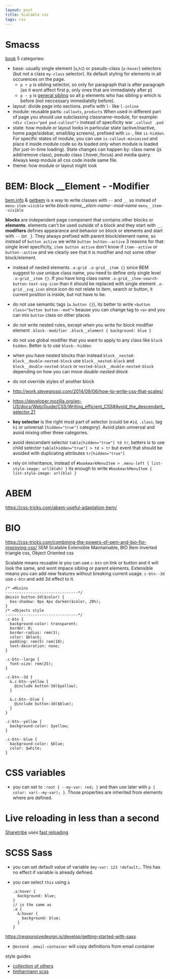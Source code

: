 ```yaml
---
layout: post
title: Scalable css
tags: css
---
```


# Smacss

[book](https://smacss.com/book/) 5 categories:

* base: usually single element  (`a`,`h1`) or pseudo-class (`a:hover`)
  selectors (but not a class `my-class` selector). Its default styling for
  elements in all occurences on the page.
  * `p + p` is sibling selector, so only for paragraph that is after paragraph
  (so it wont affect first p, only ones that are immediately after p)
  * `p ~ p` is [general
    sibling](https://www.w3.org/TR/selectors/#general-sibling-combinators) so
    all p elements who has sibling p which is before (not neccessary
    immediatelly before).
* layout: divide page into sections. prefix with `l-` like `l-inline`
* module: reusable parts: `callouts`, `products` When used in different part
  of page you should use subclassing classname-module, for example: `<div
  class="pod pod-callout">` instead of specificity war `.callout .pod`
* state: how module or layout looks in particular state (active/inactive, home
  page/sidebar, small/big screens), prefixed with `is-`, like `is-hidden`. For
  specific states of module, you can use `is-callout-minimized` and place it
  inside module code so its loaded only when module is loaded (for just-in-time
  loading). State changes can happen by: class name (js add/remove class),
  pseudo class (:hover,:focus) and media query. Always keep module all css code
  inside same file.
* theme: how module or layout might look

# BEM: Block __Element - -Modifier

[bem.info](https://en.bem.info/) & [getbem](http://getbem.com/introduction/) is
a way to write classes with `--` and `__` so instead of `menu-item-visible`
write *block-name__elem-name--mod-name* `menu__item--visible`

**blocks** are independent page component that contains other blocks or
**elements**. elements can't be used outside of a block and they start with
`__`. **modifiers** defines appearance and behavior on block or elements and
start with `--` (or `_`). They always prefixed with parent block/element name,
so instead of `button active` we write `button button--active` 3 reasons for
that: single level specificity, `item button active` don't know if
`item--active` or `button--active` and we clearly see that it is modifier and
not some other block/element.
* instead of nested elements `.o-grid .o-grid__item {}` since BEM suggest to use
  unique class name, you need to define only single level `.o-grid__item {}`. If
  you have long class name `.o-grid__item-search-button-text-svg-icon` than it
  should be replaced with single element `.o-grid__svg_icon` since icon do not
  relate to item, search or button, it current position is inside, but not have
  to be.
* do not use semantic tags (`a.button {}`), its better to write `<button
  class="button button--mod">` beause you can change tag to `<a>` and you can
  mix `button` class on other places
* do not write nested rules, except when you write for block modifier element
  `.block--modifier .block__element { background: blue }`
* do not use global modifier that you want to apply to any class like `block
  hidden`. Better is to use `block--hidden`
* when you have nested blocks than instead
  `block__nested-block__double-nested-block` use `block__nested-block` and
  `block__double-nested-block` or `nested-block__double-nested-block` depending
  on how you can move *double-nested-block*

* do not override styles of another block


* <http://work.stevegrossi.com/2014/09/06/how-to-write-css-that-scales/>
* <https://developer.mozilla.org/en-US/docs/Web/Guide/CSS/Writing_efficient_CSS#Avoid_the_descendant_selector.21>

* **key selector** is the right most part of selector (could be `#id`, `.class`,
  tag `h1` or universal `[hidden="true"]` category). Avoid plain universal and
  avoid mixing other three categories.
* avoid descendant selector `table[hidden="true"] td tr`, betters is to use
  child selector `table[hidden="true"] > td > tr` but event that should be
  avoided with duplicating attributes `tr[hidden="true"]`
* rely on inheritance, instead of `#bookmarkMenuItem > .menu-left {
  list-style-image: url(blah) }` its enough to write `#bookmarkMenuItem {
  list-style-image: url(bla) }`

# ABEM

<https://css-tricks.com/abem-useful-adaptation-bem/>

# BIO

https://css-tricks.com/combining-the-powers-of-sem-and-bio-for-improving-css/
SEM Scalable Extensible Maintainable, BIO Bem Inverted triangle css, Object
Oriented css

Scalable means reusable ie you can use `c-btn` on link or button and it will
look the same, and wont impace sibling or parent elements. Extensible means you
can add new features without breaking current usage. `c-btn--3d` use `c-btn` and
add 3d effect to it.

~~~
/* =Mixins
--------------------------------*/
@mixin button-3d($color) {
  box-shadow: 0px 4px darken($color, 20%);
}
/* =Objects style
--------------------------------*/
.c-btn {
  background-color: transparent;
  border: 0;
  border-radius: rem(3);
  color: $black;
  padding: rem(5) rem(10);
  text-decoration: none;
}

.c-btn--large {
  font-size: rem(25);
}

.c-btn--3d {
  &.c-btn--yellow {
    @include button-3d($yellow);
  }

  &.c-btn--blue {
    @include button-3d($blue);
  }
}

.c-btn--yellow {
  background-color: $yellow;
}

.c-btn--blue {
  background-color: $blue;
  color: $white;
}
~~~

# CSS variables

* you can set to `:root { --my-var: red; }` and than use later with `p { color:
  var(--my-var); }`. Those properties are inherited from elements where are
  defined.


# Live reloading in less than a second

[Sharetribe](https://github.com/sharetribe/sharetribe/blob/master/docs/scss-coding-guidelines.md) uses [fast reloading](https://mattbrictson.com/lightning-fast-sass-reloading-in-rails)

# SCSS Sass

* you can set default value of variable `$my-var: 123 !default;`. This has no
  effect if variable is already defined.
* you can select `this` using `&`

  ~~~
  .a:hover {
    background: blue;
  }
  // is the same as
  .a {
    &:hover {
      background: blue;
    }
  }
  ~~~

<https://responsivedesign.is/develop/getting-started-with-sass>

* `@extend .email-container` will copy definitions from email container

style guides

* [collection of others](https://github.com/onishiweb/code-style)
* [timharmann scss](https://github.com/timhartmann/Scss-Styleguide)
